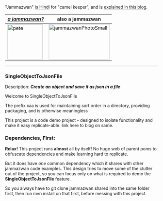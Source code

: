 "Jammazwan" [is Hindi](href="https://books.google.com/books?id=_kWROaer5UsC&amp;pg=PA1138&amp;lpg=PA1138&amp;dq=jammazwan+camel+keeper+hindi&amp;source=bl&amp;ots=7FaF5BXK_F&amp;sig=Cg-U5ORP3dHrFycaCFvo34GdpZ0&amp;hl=en&amp;sa=X&amp;ved=0ahUKEwj8v4OV3YbNAhVjpIMKHSYUB_oQ6AEIHDAA#v=onepage&amp;q=jammazwan%20camel%20keeper%20hindi&amp;f=false) for "camel keeper", and is [explained in this blog](https://betterologist.net/2016/05/jammazwan-projects-for-learning-apache-camel/).

|[**_a jammazwan?_**](https://betterologist.net/2016/06/jammazwan-for-hire/)|also a jammazwan|
| --- | --- |
|<img class="style-svg" src="https://betterologist.net/wp-content/uploads/2016/05/pete-300x297.jpg" alt="pete" width="116" height="115" />|<img class="style-svg" src="https://betterologist.net/wp-content/uploads/2016/05/jammazwanPhotoSmall.png" alt="jammazwanPhotoSmall" width="200" height="116" />|

---

### SingleObjectToJsonFile

Description: **_Create an object and save it as json in a file_**

Welcome to SingleObjectToJsonFile

The prefix xaa is used for maintaining sort order in a directory, providing packaging, and is otherwise meaningless

This project is a code demo project - designed to isolate functionality and make it easy replicate-able. link here to blog on same.


### Dependencies, First:

__Relax!__ This project runs __almost__ all by itself! No huge web of parent poms to obfuscate dependencies and make learning hard to replicate.

But it does have *one* common dependency which it shares with other jammazwan code examples. 
This design tries to move some of the clutter out of the project, 
so you can focus only on what is required to demo the **SingleObjectToJsonFile** feature.

So you always have to git clone jammazwan.shared into the same folder first, 
then run mvn install on that first, before messing with this project.